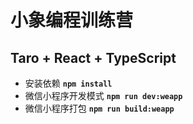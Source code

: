 # 小象编程训练营

## Taro + React + TypeScript

* 安装依赖 __`npm install`__
* 微信小程序开发模式 __`npm run dev:weapp`__
* 微信小程序打包 __`npm run build:weapp`__
